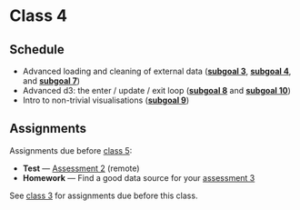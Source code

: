 # Class 4

## Schedule

*   Advanced loading and cleaning of external data
    ([**subgoal 3**][s3], [**subgoal 4**][s4], and [**subgoal 7**][s7])
*   Advanced d3: the enter / update / exit loop
    ([**subgoal 8**][s8] and [**subgoal 10**][s10])
*   Intro to non-trivial visualisations ([**subgoal 9**][s9])

## Assignments

Assignments due before [class 5][c5]:

*   **Test** — [Assessment 2][a2] (remote)
*   **Homework** — Find a good data source for your [assessment 3][a3]

See [class 3][c3] for assignments due before this class.

[c3]: class-3.md#assignments

[c5]: class-5.md

[s3]: https://github.com/cmda-fe3/course-17-18#subgoal-3

[s4]: https://github.com/cmda-fe3/course-17-18#subgoal-4

[s7]: https://github.com/cmda-fe3/course-17-18#subgoal-7

[s8]: https://github.com/cmda-fe3/course-17-18#subgoal-8

[s9]: https://github.com/cmda-fe3/course-17-18#subgoal-9

[s10]: https://github.com/cmda-fe3/course-17-18#subgoal-10

[a2]: assessment-2

[a3]: assessment-3
